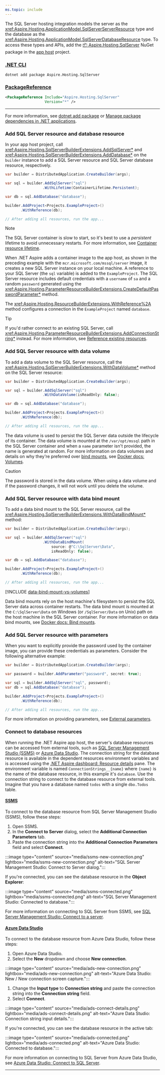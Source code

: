 ```yaml
---
ms.topic: include
---
```


The SQL Server hosting integration models the server as the <xref:Aspire.Hosting.ApplicationModel.SqlServerServerResource> type and the database as the <xref:Aspire.Hosting.ApplicationModel.SqlServerDatabaseResource> type. To access these types and APIs, add the [📦 Aspire.Hosting.SqlServer](https://www.nuget.org/packages/Aspire.Hosting.SqlServer) NuGet package in the [app host](xref:dotnet/aspire/app-host) project.

### [.NET CLI](#tab/dotnet-cli)

```dotnetcli
dotnet add package Aspire.Hosting.SqlServer
```

### [PackageReference](#tab/package-reference)

```xml
<PackageReference Include="Aspire.Hosting.SqlServer"
                  Version="*" />
```

---

For more information, see [dotnet add package](/dotnet/core/tools/dotnet-add-package) or [Manage package dependencies in .NET applications](/dotnet/core/tools/dependencies).

### Add SQL Server resource and database resource

In your app host project, call <xref:Aspire.Hosting.SqlServerBuilderExtensions.AddSqlServer*> and <xref:Aspire.Hosting.SqlServerBuilderExtensions.AddDatabase*> on the `builder` instance to add a SQL Server resource and SQL Server database resource, respectively.

```csharp
var builder = DistributedApplication.CreateBuilder(args);

var sql = builder.AddSqlServer("sql")
                 .WithLifetime(ContainerLifetime.Persistent);

var db = sql.AddDatabase("database");

builder.AddProject<Projects.ExampleProject>()
       .WithReference(db);

// After adding all resources, run the app...
```

> [!NOTE]
> The SQL Server container is slow to start, so it's best to use a _persistent_ lifetime to avoid unnecessary restarts. For more information, see [Container resource lifetime](../../fundamentals/app-host-overview.md#container-resource-lifetime).

When .NET Aspire adds a container image to the app host, as shown in the preceding example with the `mcr.microsoft.com/mssql/server` image, it creates a new SQL Server instance on your local machine. A reference to your SQL Server (the `sql` variable) is added to the `ExampleProject`. The SQL Server resource includes default credentials with a `username` of `sa` and a random `password` generated using the <xref:Aspire.Hosting.ParameterResourceBuilderExtensions.CreateDefaultPasswordParameter*> method.

The <xref:Aspire.Hosting.ResourceBuilderExtensions.WithReference%2A> method configures a connection in the `ExampleProject` named `database`.

> [!TIP]
> If you'd rather connect to an existing SQL Server, call <xref:Aspire.Hosting.ParameterResourceBuilderExtensions.AddConnectionString*> instead. For more information, see [Reference existing resources](../../fundamentals/app-host-overview.md#reference-existing-resources).

### Add SQL Server resource with data volume

To add a data volume to the SQL Server resource, call the <xref:Aspire.Hosting.SqlServerBuilderExtensions.WithDataVolume*> method on the SQL Server resource:

```csharp
var builder = DistributedApplication.CreateBuilder(args);

var sql = builder.AddSqlServer("sql")
                 .WithDataVolume(isReadOnly: false);

var db = sql.AddDatabase("database");

builder.AddProject<Projects.ExampleProject>()
       .WithReference(db);

// After adding all resources, run the app...
```

The data volume is used to persist the SQL Server data outside the lifecycle of its container. The data volume is mounted at the `/var/opt/mssql` path in the SQL Server container and when a `name` parameter isn't provided, the name is generated at random. For more information on data volumes and details on why they're preferred over [bind mounts](#add-sql-server-resource-with-data-bind-mount), see [Docker docs: Volumes](https://docs.docker.com/engine/storage/volumes).

> [!CAUTION]
> The password is stored in the data volume. When using a data volume and if the password changes, it will not work until you delete the volume.

### Add SQL Server resource with data bind mount

To add a data bind mount to the SQL Server resource, call the <xref:Aspire.Hosting.SqlServerBuilderExtensions.WithDataBindMount*> method:

```csharp
var builder = DistributedApplication.CreateBuilder(args);

var sql = builder.AddSqlServer("sql")
                 .WithDataBindMount(
                     source: @"C:\SqlServer\Data",
                     isReadOnly: false);

var db = sql.AddDatabase("database");

builder.AddProject<Projects.ExampleProject>()
       .WithReference(db);

// After adding all resources, run the app...
```

[!INCLUDE [data-bind-mount-vs-volumes](../../includes/data-bind-mount-vs-volumes.md)]

Data bind mounts rely on the host machine's filesystem to persist the SQL Server data across container restarts. The data bind mount is mounted at the `C:\SqlServer\Data` on Windows (or `/SqlServer/Data` on Unix) path on the host machine in the SQL Server container. For more information on data bind mounts, see [Docker docs: Bind mounts](https://docs.docker.com/engine/storage/bind-mounts).

### Add SQL Server resource with parameters

When you want to explicitly provide the password used by the container image, you can provide these credentials as parameters. Consider the following alternative example:

```csharp
var builder = DistributedApplication.CreateBuilder(args);

var password = builder.AddParameter("password", secret: true);

var sql = builder.AddSqlServer("sql", password);
var db = sql.AddDatabase("database");

builder.AddProject<Projects.ExampleProject>()
       .WithReference(db);

// After adding all resources, run the app...
```

For more information on providing parameters, see [External parameters](../../fundamentals/external-parameters.md).

### Connect to database resources

When running the .NET Aspire app host, the server's database resources can be accessed from external tools, such as [SQL Server Management Studio (SSMS)](/sql/ssms/download-sql-server-management-studio-ssms) or [Azure Data Studio](/azure-data-studio/download-azure-data-studio). The connection string for the database resource is available in the dependent resources environment variables and is accessed using the [.NET Aspire dashboard: Resource details](../../fundamentals/dashboard/explore.md#resource-details) pane. The environment variable is named `ConnectionStrings__{name}` where `{name}` is the name of the database resource, in this example it's `database`. Use the connection string to connect to the database resource from external tools. Imagine that you have a database named `todos` with a single `dbo.Todos` table.

#### [SSMS](#tab/ssms)

To connect to the database resource from SQL Server Management Studio (SSMS), follow these steps:

1. Open SSMS.
1. In the **Connect to Server** dialog, select the **Additional Connection Parameters** tab.
1. Paste the connection string into the **Additional Connection Parameters** field and select **Connect**.

:::image type="content" source="media/ssms-new-connection.png" lightbox="media/ssms-new-connection.png" alt-text="SQL Server Management Studio: Connect to Server dialog.":::

If you're connected, you can see the database resource in the **Object Explorer**:

:::image type="content" source="media/ssms-connected.png" lightbox="media/ssms-connected.png" alt-text="SQL Server Management Studio: Connected to database.":::

For more information on connecting to SQL Server from SSMS, see [SQL Server Management Studio: Connect to a server](/sql/ssms/quickstarts/ssms-connect-query-sql-server).

#### [Azure Data Studio](#tab/azure-data-studio)

To connect to the database resource from Azure Data Studio, follow these steps:

1. Open Azure Data Studio.
1. Select the **New** dropdown and choose **New connection**.

:::image type="content" source="media/ads-new-connection.png" lightbox="media/ads-new-connection.png" alt-text="Azure Data Studio: New / New connection screen capture.":::

1. Change the **Input type** to **Connection string** and paste the connection string into the **Connection string** field.
1. Select **Connect**.

:::image type="content" source="media/ads-connect-details.png" lightbox="media/ads-connect-details.png" alt-text="Azure Data Studio: Connection string input details.":::

If you're connected, you can see the database resource in the active tab:

:::image type="content" source="media/ads-connected.png" lightbox="media/ads-connected.png" alt-text="Azure Data Studio: Connected to database.":::

For more information on connecting to SQL Server from Azure Data Studio, see [Azure Data Studio: Connect to SQL Server](/azure-data-studio/quickstart-sql-server).

---
